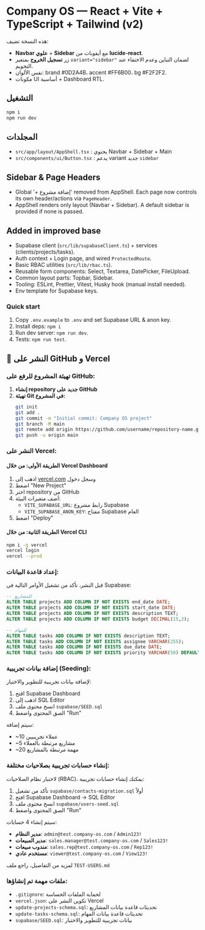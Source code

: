 # Company OS — React + Vite + TypeScript + Tailwind (v2)

هذه النسخة تضيف:

- **Navbar علوي** + **Sidebar** مع أيقونات من **lucide-react**.
- زر **تسجيل الخروج** بمتغير `variant="sidebar"` لضمان التباين وعدم الاختفاء عند التحويم.
- نفس الألوان: brand #0D2A4B، accent #FF6B00، bg #F2F2F2.
- مكونات UI أساسية + Dashboard RTL.

## التشغيل

```bash
npm i
npm run dev
```

## المجلدات

- `src/app/layout/AppShell.tsx` : يحتوي Navbar + Sidebar + Main
- `src/components/ui/Button.tsx` : يدعم variant جديد `sidebar`

## Sidebar & Page Headers

- Global '+ إضافة مشروع' removed from AppShell. Each page now controls its own header/actions via `PageHeader`.
- AppShell renders only layout (Navbar + Sidebar). A default sidebar is provided if none is passed.

## Added in improved base

- Supabase client (`src/lib/supabaseClient.ts`) + services (clients/projects/tasks).
- Auth context + Login page, and wired `ProtectedRoute`.
- Basic RBAC utilities (`src/lib/rbac.ts`).
- Reusable form components: Select, Textarea, DatePicker, FileUpload.
- Common layout parts: Topbar, Sidebar.
- Tooling: ESLint, Prettier, Vitest, Husky hook (manual install needed).
- Env template for Supabase keys.

### Quick start

1. Copy `.env.example` to `.env` and set Supabase URL & anon key.
2. Install deps: `npm i`
3. Run dev server: `npm run dev`.
4. Tests: `npm run test`.

## 🚀 النشر على GitHub و Vercel

### تهيئة المشروع للرفع على GitHub:

1. **إنشاء repository جديد على GitHub**
2. **تهيئة Git في المشروع:**
   ```bash
   git init
   git add .
   git commit -m "Initial commit: Company OS project"
   git branch -M main
   git remote add origin https://github.com/username/repository-name.git
   git push -u origin main
   ```

### النشر على Vercel:

#### الطريقة الأولى: من خلال Vercel Dashboard

1. اذهب إلى [vercel.com](https://vercel.com) وسجل دخول
2. اضغط "New Project"
3. اختر repository من GitHub
4. أضف متغيرات البيئة:
   - `VITE_SUPABASE_URL`: رابط مشروع Supabase
   - `VITE_SUPABASE_ANON_KEY`: مفتاح Supabase العام
5. اضغط "Deploy"

#### الطريقة الثانية: من خلال Vercel CLI

```bash
npm i -g vercel
vercel login
vercel --prod
```

### إعداد قاعدة البيانات:

قبل النشر، تأكد من تشغيل الأوامر التالية في Supabase:

```sql
-- للمشاريع
ALTER TABLE projects ADD COLUMN IF NOT EXISTS end_date DATE;
ALTER TABLE projects ADD COLUMN IF NOT EXISTS start_date DATE;
ALTER TABLE projects ADD COLUMN IF NOT EXISTS description TEXT;
ALTER TABLE projects ADD COLUMN IF NOT EXISTS budget DECIMAL(15,2);

-- للمهام
ALTER TABLE tasks ADD COLUMN IF NOT EXISTS description TEXT;
ALTER TABLE tasks ADD COLUMN IF NOT EXISTS assignee VARCHAR(255);
ALTER TABLE tasks ADD COLUMN IF NOT EXISTS due_date DATE;
ALTER TABLE tasks ADD COLUMN IF NOT EXISTS priority VARCHAR(50) DEFAULT 'medium';
```

### إضافة بيانات تجريبية (Seeding):

لإضافة بيانات تجريبية للتطوير والاختبار:

1. افتح Supabase Dashboard
2. اذهب إلى SQL Editor
3. انسخ محتوى ملف `supabase/SEED.sql`
4. الصق المحتوى واضغط "Run"

سيتم إضافة:

- ~10 عملاء تجريبيين
- ~5 مشاريع مرتبطة بالعملاء
- ~20 مهمة مرتبطة بالمشاريع

### إنشاء حسابات تجريبية بصلاحيات مختلفة:

لاختبار نظام الصلاحيات (RBAC)، يمكنك إنشاء حسابات تجريبية:

1. تأكد من تشغيل `supabase/contacts-migration.sql` أولاً
2. افتح Supabase Dashboard → SQL Editor
3. انسخ محتوى ملف `supabase/users-seed.sql`
4. الصق المحتوى واضغط "Run"

سيتم إنشاء 4 حسابات:

- **مدير النظام**: `admin@test.company-os.com` / `Admin123!`
- **مدير المبيعات**: `sales.manager@test.company-os.com` / `Sales123!`
- **مندوب مبيعات**: `sales.rep@test.company-os.com` / `Rep123!`
- **مستخدم عادي**: `viewer@test.company-os.com` / `View123!`

لمزيد من التفاصيل، راجع ملف `TEST-USERS.md`

### ملفات مهمة تم إنشاؤها:

- `.gitignore`: لحماية الملفات الحساسة
- `vercel.json`: تكوين النشر على Vercel
- `update-projects-schema.sql`: تحديثات قاعدة بيانات المشاريع
- `update-tasks-schema.sql`: تحديثات قاعدة بيانات المهام
- `supabase/SEED.sql`: بيانات تجريبية للتطوير والاختبار

